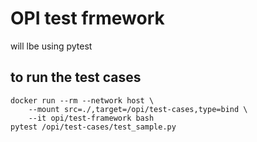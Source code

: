 # OPI test frmework

will lbe using pytest

## to run the test cases

```Shell
docker run --rm --network host \
    --mount src=./,target=/opi/test-cases,type=bind \
    --it opi/test-framework bash
pytest /opi/test-cases/test_sample.py
```
